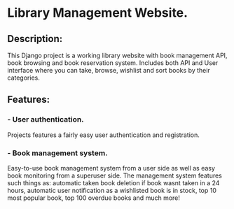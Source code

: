 # Library Management Website.

## Description:
 This Django project is a working library website with book management API, book browsing and book reservation system.
 Includes both API and User interface where you can take, browse, wishlist and sort books by their categories.

## Features:
### - User authentication.
Projects features a fairly easy user authentication and registration.
### - Book management system.
Easy-to-use book management system from a user side as well as easy book monitoring from a superuser side.
The management system features such things as: automatic taken book deletion if book wasnt taken in a 24 hours,
automatic user notification as a wishlisted book is in stock, top 10 most popular book, top 100 overdue books and much more!
